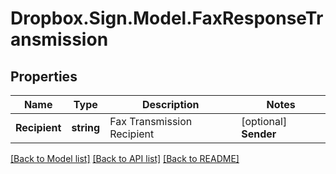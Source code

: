# Dropbox.Sign.Model.FaxResponseTransmission

## Properties

Name | Type | Description | Notes
------------ | ------------- | ------------- | -------------
**Recipient** | **string** |  Fax Transmission Recipient  | [optional] **Sender** | **string** |  Fax Transmission Sender  | [optional] **StatusCode** | **string** |  Fax Transmission Status Code  | [optional] **SentAt** | **int** |  Fax Transmission Sent Timestamp  | [optional] 

[[Back to Model list]](../README.md#documentation-for-models) [[Back to API list]](../README.md#documentation-for-api-endpoints) [[Back to README]](../README.md)

